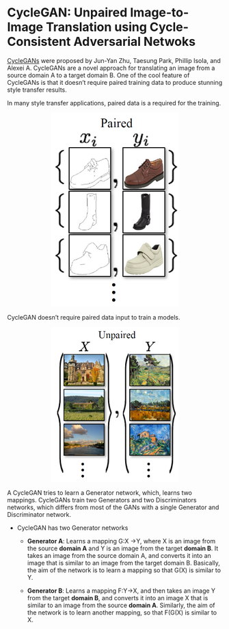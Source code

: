 ﻿# CycleGAN: Unpaired Image-to-Image Translation using Cycle-Consistent Adversarial Netwoks

[CycleGANs](https://arxiv.org/pdf/1703.10593.pdf) were proposed by Jun-Yan Zhu, Taesung Park, Phillip Isola, and Alexei A. CycleGANs are a novel approach for translating an image from a source domain A to a target domain B. One of the cool feature of CycleGANs is that it doesn’t require paired training data to produce stunning style transfer results. 

In many style transfer applications, paired data is a required for the training.
<p align="center">
  <img src="./paired_data_sample.png" width="300px" title="Paired Data">
</p>

CycleGAN doesn’t require paired data input to train a models.
<p align="center">
  <img src="./unpaired_data_sample.png" width="300px" title="Unpaired Data">
</p>

A CycleGAN tries to learn a Generator network, which, learns two mappings. CycleGANs train two Generators and two Discriminators networks, which differs from most of the GANs with a single Generator and Discriminator network.

* CycleGAN has two Generator networks

  * <b>Generator A</b>: Learns a mapping G:X ->Y, where X is an image from the source <b>domain A</b> and Y is an image from the target <b>domain B</b>. It takes an image from the source domain A, and converts it into an image that is similar to an image from the target domain B. Basically, the aim of the network is to learn a mapping so that G(X) is similar to Y.
  
  * <b>Generator B</b>: Learns a mapping F:Y->X, and then takes an image Y from the target <b>domain B</b>, and converts it into an image X that is similar to an image from the source <b>domain A</b>. Similarly, the aim of the network is to learn another mapping, so that F(G(X) is similar to X.
